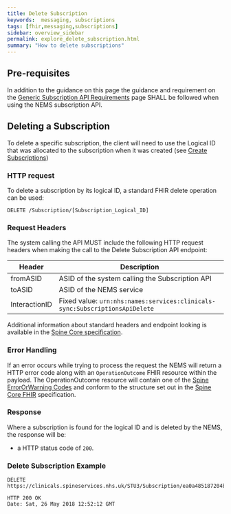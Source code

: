 ```yaml
---
title: Delete Subscription
keywords:  messaging, subscriptions
tags: [fhir,messaging,subscriptions]
sidebar: overview_sidebar
permalink: explore_delete_subscription.html
summary: "How to delete subscriptions"
---
```


## Pre-requisites

In addition to the guidance on this page the guidance and requirement on the [Generic Subscription API Requirements](subscription_general_api_guidance.html) page SHALL be followed when using the NEMS subscription API.


## Deleting a Subscription

To delete a specific subscription, the client will need to use the Logical ID that was allocated to the subscription when it was created (see [Create Subscriptions](explore_create_subscription.html))

### HTTP request

To delete a subscription by its logical ID, a standard FHIR delete operation can be used:

```http
DELETE /Subscription/[Subscription_Logical_ID]
```

### Request Headers

The system calling the API MUST include the following HTTP request headers when making the call to the Delete Subscription API endpoint:

| Header | Description |
| --- | --- |
| fromASID | ASID of the system calling the Subscription API |
| toASID | ASID of the NEMS service |
| InteractionID | Fixed value: `urn:nhs:names:services:clinicals-sync:SubscriptionsApiDelete` |

Additional information about standard headers and endpoint looking is available in the [Spine Core specification](https://developer.nhs.uk/apis/spine-core/build_directory.html).


### Error Handling

If an error occurs while trying to process the request the NEMS will return a HTTP error code along with an `OperationOutcome` FHIR resource within the payload. The OperationOutcome resource will contain one of the [Spine ErrorOrWarning Codes](https://fhir.nhs.uk/STU3/ValueSet/Spine-ErrorOrWarningCode-1) and conform to the structure set out in the [Spine Core FHIR](https://developer.nhs.uk/apis/spine-core/resources_error_handling.html) specification.


### Response

Where a subscription is found for the logical ID and is deleted by the NEMS, the response will be:
- a HTTP status code of `200`.


### Delete Subscription Example

```http
DELETE https://clinicals.spineservices.nhs.uk/STU3/Subscription/ea0a485187204b49b978bdcf7102388c
```

```http
HTTP 200 OK
Date: Sat, 26 May 2018 12:52:12 GMT
```

